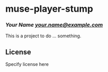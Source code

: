 # muse-player-stump
### _Your Name <your.name@example.com>_

This is a project to do ... something.

## License

Specify license here

